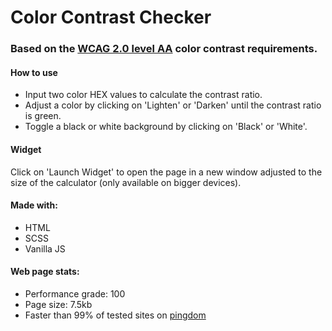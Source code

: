 # Color Contrast Checker

### Based on the <a href="https://www.w3.org/TR/UNDERSTANDING-WCAG20/visual-audio-contrast-contrast.html">WCAG 2.0 level AA</a> color contrast requirements.

#### How to use

- Input two color HEX values to calculate the contrast ratio. 
- Adjust a color by clicking on 'Lighten' or 'Darken' until the contrast ratio is green.
- Toggle a black or white background by clicking on 'Black' or 'White'.

#### Widget

Click on 'Launch Widget' to open the page in a new window adjusted to the size of the calculator (only available on bigger devices).

#### Made with:
- HTML
- SCSS
- Vanilla JS

#### Web page stats:

- Performance grade: 100
- Page size: 7.5kb
- Faster than 99% of tested sites on <a href="https://tools.pingdom.com">pingdom</a>
